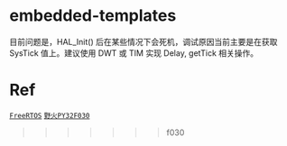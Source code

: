 # embedded-templates


目前问题是，HAL_Init() 后在某些情况下会死机，调试原因当前主要是在获取 SysTick 值上。建议使用 DWT 或 TIM 实现 Delay, getTick 相关操作。

# Ref

[`FreeRTOS`](https://github.com/FreeRTOS/FreeRTOS)
[`野火PY32F030`](https://doc.embedfire.com/products/link/zh/latest/mcu/puyasemi/ebf_py32f030.html)
>>>>>>> f030
